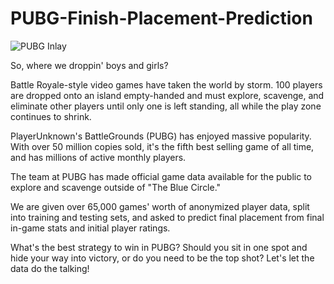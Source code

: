 # PUBG-Finish-Placement-Prediction

![PUBG Inlay](https://user-images.githubusercontent.com/62889268/117109661-9ae5f100-ada2-11eb-8b87-0f6d16a9d111.jpg)

So, where we droppin' boys and girls?

Battle Royale-style video games have taken the world by storm. 100 players are dropped onto an island empty-handed and must explore, scavenge, and eliminate other players until only one is left standing, all while the play zone continues to shrink.

PlayerUnknown's BattleGrounds (PUBG) has enjoyed massive popularity. With over 50 million copies sold, it's the fifth best selling game of all time, and has millions of active monthly players.

The team at PUBG has made official game data available for the public to explore and scavenge outside of "The Blue Circle."

We are given over 65,000 games' worth of anonymized player data, split into training and testing sets, and asked to predict final placement from final in-game stats and initial player ratings.

What's the best strategy to win in PUBG? Should you sit in one spot and hide your way into victory, or do you need to be the top shot? Let's let the data do the talking!
